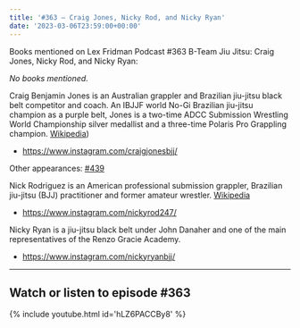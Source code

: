 ```yaml
---
title: '#363 – Craig Jones, Nicky Rod, and Nicky Ryan'
date: '2023-03-06T23:59:00+00:00'
---
```


Books mentioned on Lex Fridman Podcast #363 B-Team Jiu Jitsu: Craig Jones, Nicky Rod, and Nicky Ryan:

*No books mentioned.*

Craig Benjamin Jones is an Australian grappler and Brazilian jiu-jitsu black belt competitor and coach. An IBJJF world No-Gi Brazilian jiu-jitsu champion as a purple belt, Jones is a two-time ADCC Submission Wrestling World Championship silver medallist and a three-time Polaris Pro Grappling champion. <a href="https://en.wikipedia.org/wiki/Craig_Jones_(grappler" target="_blank">Wikipedia</a>)

- <a href="https://www.instagram.com/craigjonesbjj/" target="_blank">https://www.instagram.com/craigjonesbjj/</a>

Other appearances: [\#439](439-craig-jones)

Nick Rodriguez is an American professional submission grappler, Brazilian jiu-jitsu (BJJ) practitioner and former amateur wrestler. <a href="https://en.wikipedia.org/wiki/Nick_Rodriguez" target="_blank">Wikipedia</a>

- <a href="https://www.instagram.com/nickyrod247/" target="_blank">https://www.instagram.com/nickyrod247/</a>

Nicky Ryan is a jiu-jitsu black belt under John Danaher and one of the main representatives of the Renzo Gracie Academy.

- <a href="https://www.instagram.com/nickyryanbjj/" target="_blank">https://www.instagram.com/nickyryanbjj/</a>

- - - - - -

## Watch or listen to episode #363

{% include youtube.html id='hLZ6PACCBy8' %}